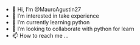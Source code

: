 - 👋 Hi, I’m @MauroAgustin27
- 👀 I’m interested in take experience
- 🌱 I’m currently learning python
- 💞️ I’m looking to collaborate with python for learn
- 📫 How to reach me ...

<!---
MauroAgustin27/MauroAgustin27 is a ✨ special ✨ repository because its `README.md` (this file) appears on your GitHub profile.
You can click the Preview link to take a look at your changes.
--->

